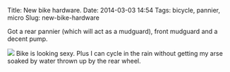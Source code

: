 Title: New bike hardware.
Date: 2014-03-03 14:54
Tags: bicycle, pannier, micro
Slug: new-bike-hardware

Got a rear pannier (which will act as a mudguard), front mudguard and a
decent pump.

<img src="{static}/media/images/2014-03-03 pannier.jpg" class="align-center" loading="lazy" />
Bike is looking sexy. Plus I can cycle in the rain without getting my arse soaked by water thrown up by the rear wheel.
